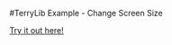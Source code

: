 #TerryLib Example - Change Screen Size

[Try it out here!](http://www.terrycavanaghgames.com/terrylib/examples/changescreensize/)